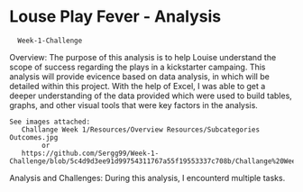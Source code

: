 # Louse Play Fever - Analysis 
      Week-1-Challenge

Overview: The purpose of this analysis is to help Louise understand the scope of success regarding the plays in a kickstarter campaing. This analysis will provide evicence based on data analysis, in which will be detailed within this project. With the help of Excel, I was able to get a deeper understanding of the data provided which were used to build tables, graphs, and other visual tools that were key factors in the analysis.

    See images attached: 
       Challange Week 1/Resources/Overview Resources/Subcategories Outcomes.jpg
            or
       https://github.com/Sergg99/Week-1-Challenge/blob/5c4d9d3ee91d99754311767a55f19553337c708b/Challange%20Week%201/Resources/Overview%20Resources/Subcategories%20Outcomes.jpg

Analysis and Challenges: During this analysis, I encounterd multiple tasks. 


